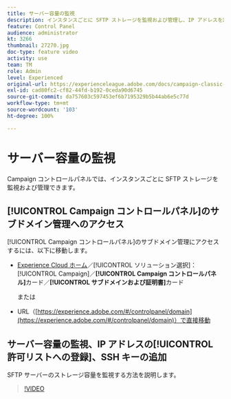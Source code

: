 ```yaml
---
title: サーバー容量の監視
description: インスタンスごとに SFTP ストレージを監視および管理し、IP アドレスを許可リストに追加する方法を学びます。
feature: Control Panel
audience: administrator
kt: 3266
thumbnail: 27270.jpg
doc-type: feature video
activity: use
team: TM
role: Admin
level: Experienced
original-url: https://experienceleague.adobe.com/docs/campaign-classic-learn/tutorials/administrating/control-panel-acc/monitoring-server-capacity-whitelisting-adding-ssh-key.html,https://experienceleague.adobe.com/docs/campaign-classic-learn/tutorials/administrating/control-panel-acc/monitoring-server-capacity-allow-listing-adding-ssh-key.html
exl-id: cad80fc2-cf82-44fd-b192-0ceda90d6745
source-git-commit: da757603c597453ef6b7195329b5b44ab6e5c77d
workflow-type: tm+mt
source-wordcount: '103'
ht-degree: 100%

---
```


# サーバー容量の監視

Campaign コントロールパネルでは、インスタンスごとに SFTP ストレージを監視および管理できます。

## [!UICONTROL Campaign コントロールパネル]のサブドメイン管理へのアクセス

[!UICONTROL Campaign コントロールパネル]のサブドメイン管理にアクセスするには、以下に移動します。

* [Experience Cloud ホーム](https://experience.adobe.com/#/home)／[!UICONTROL ソリューション選択]：[!UICONTROL Campaign]／**[!UICONTROL Campaign コントロールパネル]**&#x200B;カード／**[!UICONTROL サブドメインおよび証明書]**&#x200B;カード

   または
* URL（[https://experience.adobe.com/#/controlpanel/domain](https://experience.adobe.com/#/controlpanel/domain)）で直接移動

## サーバー容量の監視、IP アドレスの[!UICONTROL 許可リストへの登録]、SSH キーの追加

SFTP サーバーのストレージ容量を監視する方法を説明します。

>[!VIDEO](https://video.tv.adobe.com/v/27270?quality=12)
